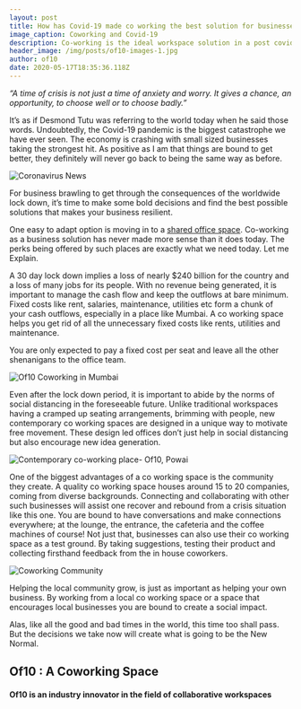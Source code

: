 ```yaml
---
layout: post
title: How has Covid-19 made co working the best solution for businesses today
image_caption: Coworking and Covid-19
description: Co-working is the ideal workspace solution in a post covid world
header_image: /img/posts/of10-images-1.jpg
author: of10
date: 2020-05-17T18:35:36.118Z
---
```

*“A time of crisis is not just a time of anxiety and worry. It gives a chance, an opportunity, to choose well or to choose badly.”*

It’s as if Desmond Tutu was referring to the world today when he said those words. Undoubtedly, the Covid-19 pandemic is the biggest catastrophe we have ever seen. The economy is crashing with small sized businesses taking the strongest hit. As positive as I am that things are bound to get better, they definitely will never go back to being the same way as before.

![Coronavirus News](https://miro.medium.com/max/1200/1*C1UNgbOEPZLdVX48vlhyOg.jpeg "Coronavirus has permanently changed work")

For business brawling to get through the consequences of the worldwide lock down, it’s time to make some bold decisions and find the best possible solutions that makes your business resilient.

One easy to adapt option is moving in to a [shared office space](https://www.of10.in/). Co-working as a business solution has never made more sense than it does today. The perks being offered by such places are exactly what we need today. Let me Explain.

A 30 day lock down implies a loss of nearly $240 billion for the country and a loss of many jobs for its people. With no revenue being generated, it is important to manage the cash flow and keep the outflows at bare minimum. Fixed costs like rent, salaries, maintenance, utilities etc form a chunk of your cash outflows, especially in a place like Mumbai. A co working space helps you get rid of all the unnecessary fixed costs like rents, utilities and maintenance.

You are only expected to pay a fixed cost per seat and leave all the other shenanigans to the office team.

![Of10 Coworking in Mumbai](/img/posts/events1.jpg "Co-working space in Mumbai")

Even after the lock down period, it is important to abide by the norms of social distancing in the foreseeable future. Unlike traditional workspaces having a cramped up seating arrangements, brimming with people, new contemporary co working spaces are designed in a unique way to motivate free movement. These design led offices don’t just help in social distancing but also encourage new idea generation.

![Contemporary co-working place- Of10, Powai](/img/posts/623d22e4-d713-4921-ac07-5807c0e39b09.jpg "Coworking space in Powai")

One of the biggest advantages of a co working space is the community they create. A quality co working space houses around 15 to 20 companies, coming from diverse backgrounds. Connecting and collaborating with other such businesses will assist one recover and rebound from a crisis situation like this one. You are bound to have conversations and make connections everywhere; at the lounge, the entrance, the cafeteria and the coffee machines of course! Not just that, businesses can also use their co working space as a test ground. By taking suggestions, testing their product and collecting firsthand feedback from the in house coworkers.

![Coworking Community](/img/posts/of10-shared-space-solopreneur.png "Flexible work")

Helping the local community grow, is just as important as helping your own business. By working from a local co working space or a space that encourages local businesses you are bound to create a social impact.

Alas, like all the good and bad times in the world, this time too shall pass. But the decisions we take now will create what is going to be the New Normal.

## Of10 : A Coworking Space

#### Of10 is an industry innovator in the field of collaborative workspaces